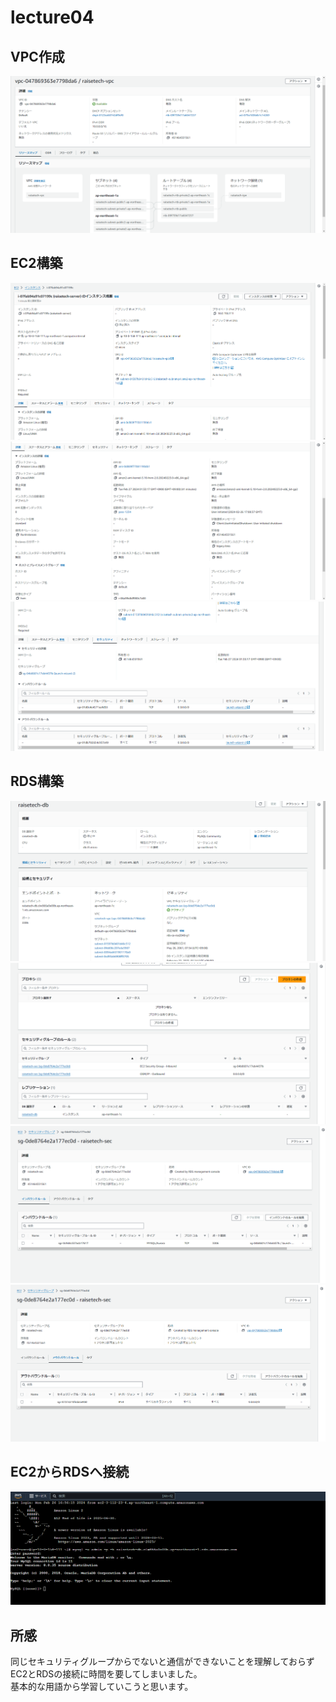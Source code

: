 # lecture04

## VPC作成
![img](/img/VPC作成.png)

## EC2構築
![img](/img/EC2作成1.png)
![img](/img/EC2作成2.png)
![img](/img/EC2作成3.png)

## RDS構築
![img](/img/RDS作成1.png)
![img](/img/RDS作成2.png)
![img](/img/RDS作成3.png)
![img](/img/RDS作成4.png)

## EC2からRDSへ接続
![img](/img/RDS接続.png)

## 所感
同じセキュリティグループからでないと通信ができないことを理解しておらず  
EC2とRDSの接続に時間を要してしまいました。  
基本的な用語から学習していこうと思います。